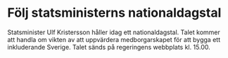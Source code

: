 # Följ statsministerns nationaldagstal

Statsminister Ulf Kristersson håller idag ett nationaldagstal. Talet kommer att handla om vikten av att uppvärdera medborgarskapet för att bygga ett inkluderande Sverige. Talet sänds på regeringens webbplats kl. 15.00.
